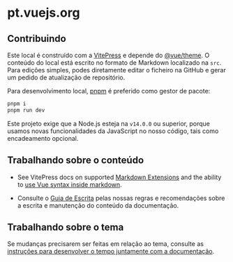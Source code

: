 # pt.vuejs.org

## Contribuindo

Este local é construído com a [VitePress](https://github.com/vuejs/vitepress) e depende do [@vue/theme](https://github.com/vuejs/vue-theme). O conteúdo do local está escrito no formato de Markdown localizado na `src`. Para edições simples, podes diretamente editar o ficheiro na GitHub e gerar um pedido de atualização de repositório.

Para desenvolvimento local, [pnpm](https://pnpm.io/) é preferido como gestor de pacote:

```bash
pnpm i
pnpm run dev
```

Este projeto exige que a Node.js esteja na `v14.0.0` ou superior, porque usamos novas funcionalidades da JavaScript no nosso código, tais como encadeamento opcional.


## Trabalhando sobre o conteúdo

- See VitePress docs on supported [Markdown Extensions](https://vitepress.vuejs.org/guide/markdown) and the ability to [use Vue syntax inside markdown](https://vitepress.vuejs.org/guide/using-vue).

- Consulte o [Guia de Escrita](https://github.com/vuejs/docs/blob/main/.github/contributing/writing-guide.md) pelas nossas regras e recomendações sobre a escrita e manutenção do conteúdo da documentação.

## Trabalhando sobre o tema

Se mudanças precisarem ser feitas em relação ao tema, consulte as [instruções para desenvolver o tempo juntamente com a documentação](https://github.com/vuejs/vue-theme#developing-with-real-content).
